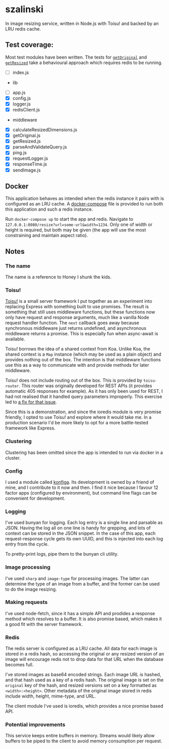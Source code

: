 # szalinski

In image resizing service, written in Node.js with Toisu! and backed by an LRU
redis cache.

## Test coverage:

Most test modules have been written. The tests for
[`getOriginal`](test/middleware/getOriginal.tests.js) and
[`getResized`](test/middleware/getResized.tests.js) take a behavioural approach
which requires redis to be running.

 - [ ] index.js
 - lib
  - [ ] app.js
  - [x] config.js
  - [x] logger.js
  - [x] redisClient.js
 - middleware
  - [x] calculateResizedDimensions.js
  - [x] getOriginal.js
  - [x] getResized.js
  - [x] parseAndValidateQuery.js
  - [x] ping.js
  - [x] requestLogger.js
  - [x] responseTime.js
  - [x] sendImage.js

## Docker

This application behaves as intended when the redis instance it pairs with is
configured as an LRU cache. A [docker-compose](docker-compose.yml) file is
provided to run both this application and such a redis instance.

Run `docker-compose up` to start the app and redis. Navigate to
`127.0.0.1:8080/resize?url=some-url&width=1234`. Only one of width or height is
required, but both may be given (the app will use the most constraining and
maintain aspect ratio).

## Notes

### The name

The name is a reference to Honey I shunk the kids.

### Toisu!

[Toisu!](https://github.com/qubyte/toisu) is a small server framework I put
together as an experiment into replacing Express with something built to use
promises. The result is something that still uses middleware functions, but
these functions now only have request and response arguments, much like a
vanilla Node request handler function. The `next` callback goes away because
synchronous middleware just returns undefined, and asynchronous middleware
returns a promise. This is especially fun when async-await is available.

Toisu! borrows the idea of a shared context from Koa. Unlike Koa, the shared
context is a `Map` instance (which may be used as a plain object) and provides
nothing out of the box. The intention is that middleware functions use this as a
way to communicate with and provide methods for later middleware.

Toisu! does not include routing out of the box. This is provided by
`toisu-router`. This router was originally developed for REST APIs (it provides
automatic 405 responses for example). As it has only been used for REST, I
had not realised that it handled query parameters improperly. This exercise led
to [a fix for that issue](https://github.com/qubyte/toisu-router/pull/7).

Since this is a demonstration, and since the ioredis module is very promise
friendly, I opted to use Toisu! and explore where it would take me. In a
production scenario I'd be more likely to opt for a more battle-tested framework
like Express.

### Clustering

Clustering has been omitted since the app is intended to run via docker in a
cluster.

### Config

I used a module called [konfiga](https://github.com/chrisnewtn/konfiga). Its
development is owned by a friend of mine, and I contribute to it now and then. I
find it nice because I favour 12 factor apps (configured by environment), but
command line flags can be convenient for development.

### Logging

I've used bunyan for logging. Each log entry is a single line and parsable as
JSON. Having the log all on one line is handy for grepping, and lots of context
can be stored in the JSON snippet. In the case of this app, each
request-response cycle gets its own UUID, and this is injected into each log
entry from the cycle.

To pretty-print logs, pipe them to the bunyan cli utility.

### Image processing

I've used `sharp` and `image-type` for processing images. The latter can
determine the type of an image from a buffer, and the former can be used to do
the image resizing.

### Making requests

I've used node-fetch, since it has a simple API and prodides a response method
which resolves to a buffer. It is also promise based, which makes it a good fit
with the server framework.

### Redis

The redis server is configured as a LRU cache. All data for each image is stored
in a redis hash, so accessing the original or any resized version of an image
will encourage redis not to drop data for that URL when the database becomes
full.

I've stored images as base64 encoded strings. Each image URL is hashed, and that
hash used as a key of a redis hash. The original image is set on the `original`
key of the hash, and resized versions set on a key formatted as
`<width>:<height>`. Other metadata of the original image stored in redis include
width, height, mime-type, and URL.

The client module I've used is ioredis, which provides a nice promise based API.

### Potential improvements

This service keeps entire buffers in memory. Streams would likely allow buffers
to be piped to the client to avoid memory consumption per request.
